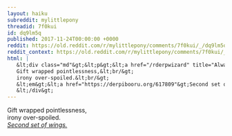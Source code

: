 ```yaml
---
layout: haiku
subreddit: mylittlepony
threadid: 7f0kui
id: dq9lm5q
published: 2017-11-24T00:00:00 +0000
reddit: https://old.reddit.com/r/mylittlepony/comments/7f0kui/_/dq9lm5q
reddit_context: https://old.reddit.com/r/mylittlepony/comments/7f0kui/_/dq9lm5q?context=3
html: |
   &lt;div class="md"&gt;&lt;p&gt;&lt;a href="/rderpwizard" title="Always Relevant / Cruel Joke’s Lucidity / Paper Crown Princess"&gt;&lt;/a&gt;
   Gift wrapped pointlessness,&lt;br/&gt;
   irony over-spoiled.&lt;br/&gt;
   &lt;em&gt;&lt;a href="https://derpibooru.org/617809"&gt;Second set of wings.&lt;/a&gt;&lt;/em&gt;&lt;/p&gt;
   &lt;/div&gt;
---
```


[](/rderpwizard "Always Relevant / Cruel Joke’s Lucidity / Paper Crown Princess")
Gift wrapped pointlessness,  
irony over-spoiled.  
_[Second set of wings.](https://derpibooru.org/617809)_
